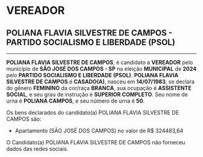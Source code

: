 # VEREADOR
## POLIANA FLAVIA SILVESTRE DE CAMPOS - PARTIDO SOCIALISMO E LIBERDADE (PSOL)
---
**POLIANA FLAVIA SILVESTRE DE CAMPOS**, é candidato a **VEREADOR** pelo município de **SÃO JOSÉ DOS CAMPOS - SP** na eleição **MUNICIPAL** de **2024** pelo **PARTIDO SOCIALISMO E LIBERDADE (PSOL)**.
**POLIANA FLAVIA SILVESTRE DE CAMPOS** é **CASADO(A)**, nasceu em **14/07/1983**, se declara do gênero **FEMININO** da cor/raça **BRANCA**, sua ocupação é **ASSISTENTE SOCIAL**, e seu grau de instrução é **SUPERIOR COMPLETO**.
Seu nome de urna é **POLIANA CAMPOS**, e seu número de urna é **50**.

Os bens declarados do candidato(a) POLIANA FLAVIA SILVESTRE DE CAMPOS são: 
- Apartamento (SÃO JOSÉ DOS CAMPOS) no valor de R$ 324483,64

O Candidato(a) POLIANA FLAVIA SILVESTRE DE CAMPOS não forneceu dados das redes sociais.